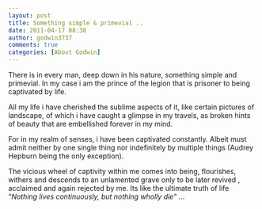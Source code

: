 ```yaml
---
layout: post
title: Something simple & primevial ..
date: 2011-04-17 08:38
author: godwin3737
comments: true
categories: [About Godwin]
---
```

There is in every man, deep down in his nature, something simple and primevial. In my case i am the prince of the legion that is prisoner to being captivated by life.

All my life i have cherished the sublime aspects of it, like certain pictures of landscape, of which i have caught a glimpse in my travels, as broken hints of beauty that are embellished forever in my mind.

For in my realm of senses, i have been captivated constantly. Albeit must admit neither by one single thing nor indefinitely by multiple things (Audrey Hepburn being the only exception).

The vicious wheel of captivity within me comes into being, flourishes, withers and descends to an unlamented grave only to be later revived , acclaimed and again rejected by me. Its like the ultimate truth of life “<em>Nothing lives continuously, but nothing wholly die"</em> …
